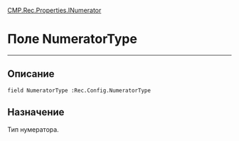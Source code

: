 ﻿---
Link: CMP.Rec.Properties.INumerator.@NumeratorType
---

<!---  Навигация
[Имя проекта](#) :
-->
[CMP.Rec.Properties.INumerator](Default)

# Поле NumeratorType
---

## Описание

    field NumeratorType :Rec.Config.NumeratorType

<!--
## Аргументы{#Args}

### Аргумент1

Описание аргумента 1
-->

## Назначение

Тип нумератора.

<!--
## Пример

    NumeratorType...
-->

